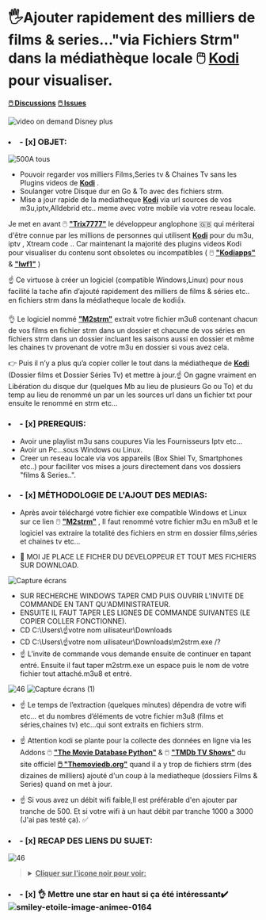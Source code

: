 # 🖐️Ajouter rapidement des milliers de films & series..."via Fichiers Strm" dans la médiathèque locale 🖱️ **[Kodi](https://kodi.tv/download/)** pour visualiser.

**[🖱️ Discussions](https://github.com/victore447/FilmsSeriesStrmdanskodi/discussions/2)**
**[🖱️ Issues](https://github.com/victore447/FilmsSeriesStrmdanskodi/issues)**


![video on demand Disney plus](https://github.com/victore447/FilmsSeriesStrmdanskodi/assets/48101775/31307ff2-9f60-442d-ac6d-8cc29f239bb1)

### <li>- [x] OBJET: </li>
![500](https://github.com/victore447/FilmsSeriesStrmdanskodi/assets/48101775/716d619c-c2da-4239-9d88-b5af7b9a7b4a)A tous

-  Pouvoir regarder vos milliers Films,Series tv & Chaines Tv sans les Plugins videos de **[Kodi](https://kodi.tv/download/)** . 
-  Soulanger votre Disque dur en Go & To avec des fichiers strm.
-  Mise a jour rapide de la mediatheque  **[Kodi](https://kodi.tv/download/)** via url sources de vos m3u,iptv,Alldebrid etc.. meme avec votre mobile via votre reseau locale.  

Je met en avant 🖱️ **["Trix7777"](https://github.com/trix7777)** le développeur anglophone 🇬🇧
qui mériterai d'être connue par les millions de personnes qui utilisent **[Kodi](https://kodi.tv/download/)** pour du m3u, iptv , Xtream code ..
Car maintenant la majorité des plugins videos Kodi pour visualiser du contenu sont obsoletes ou incompatibles ( 🖱️ **["Kodiapps"](https://kodiapps.com/addons-chart)** & **["Iwf1"](https://iwf1.com/kodi?page=1&sug=video)** )

☝️ Ce virtuose à créer un logiciel (compatible Windows,Linux) pour nous facilité la tache afin d’ajouté
rapidement des milliers de films & séries etc.. en fichiers strm dans la médiatheque locale de kodi👍.

👌 Le logiciel nommé **["M2strm"](https://github.com/trix7777/m2strm#readme)** extrait votre fichier m3u8 contenant chacun de
vos films en fichier strm dans un dossier et chacune de vos séries en fichiers strm dans un dossier incluant
les saisons aussi en dossier et même les chaines tv provenant de votre m3u en dossier si vous avez cela.

👉 Puis il n’y a plus qu’a copier coller le tout dans la médiatheque de **[Kodi](https://kodi.tv/download/)** (Dossier films et Dossier Séries Tv) et mettre à jour.☝️ On gagne vraiment en Libération du disque dur (quelques Mb au lieu de plusieurs Go ou To) et du temp au lieu
de renommé un par un les sources url dans un fichier txt pour ensuite le renommé en strm etc...

### <li>- [x] PREREQUIS: </li>
- Avoir une playlist m3u sans coupures Via les Fournisseurs Iptv etc... 
- Avoir un Pc...sous Windows ou Linux. 
- Creer un reseau locale via vos appareils (Box Shiel Tv, Smartphones etc..) pour faciliter vos mises a jours directement dans vos dossiers "films & Series..".

### <li>- [x] MÉTHODOLOGIE DE L'AJOUT DES MEDIAS: </li>
- Après avoir téléchargé votre fichier exe compatible Windows et Linux sur
ce lien 🖱️ **["M2strm"](https://github.com/trix7777/m2strm/releases/download/v3.0.2.3/m2strm.exe)** ,
Il faut renommé votre fichier m3u en m3u8 et le logiciel vas extraire la totalité des fichiers
en strm en dossier films,séries et chaines tv etc…

- 📂 MOI JE PLACE LE FICHER DU DEVELOPPEUR ET TOUT MES FICHIERS SUR DOWNLOAD.

![Capture écrans](https://github.com/victore447/FilmsSeriesStrmdanskodi/assets/48101775/08e9aada-c1bd-4cb1-a854-dad10aec68dc)
- SUR RECHERCHE WINDOWS TAPER CMD PUIS OUVRIR L’INVITE DE COMMANDE EN TANT QU'ADMINISTRATEUR.
- ENSUITE IL FAUT TAPER LES LIGNES DE COMMANDE SUIVANTES (LE COPIER COLLER FONCTIONNE).
- CD C:\Users\☝️votre nom uilisateur\Downloads 
- CD C:\Users\☝️votre nom uilisateur\Downloads\m2strm.exe /?
- ☝ L’invite de commande vous demande ensuite de continuer en tapant entré.
Ensuite il faut taper m2strm.exe un espace puis le nom de votre fichier tout attaché.m3u8 et entré.

![46](https://github.com/victore447/FilmsSeriesStrmdanskodi/assets/48101775/caa9e727-800b-4827-a780-9684462ccf19)
![Capture écrans (1)](https://github.com/victore447/FilmsSeriesStrmdanskodi/assets/48101775/4e5a9a50-5857-41f5-8ccc-3b8994ef0eeb)

- ☝️ Le temps de l’extraction (quelques minutes) dépendra de votre wifi etc… et du nombres d’éléments de votre fichier m3u8 (films et séries,chaines tv) etc…qui sont extraits en fichiers strm.

- ☝️ Attention kodi se plante pour la collecte des données en ligne via les Addons 🖱️ **["The Movie Database Python"](https://github.com/xbmc/metadata.themoviedb.org.python)** & 🖱️ **["TMDb TV Shows"](https://github.com/xbmc/metadata.tvshows.themoviedb.org.python)** du site officiel **[🖱️ "Themoviedb.org"](https://www.themoviedb.org/?language=frlorsque)** quand il a y trop de fichiers strm (des dizaines de milliers) ajouté d'un coup à la mediatheque (dossiers Films & Series) quand on met à jour.

- ☝️ Si vous avez un débit wifi faible,Il est préférable d'en ajouter par tranche de 500.
Et si votre wifi à un haut débit par tranche 1000 a 3000 (J'ai pas testé ça). ✅ </li>

### <li>- [x] RECAP DES LIENS DU SUJET: </li>
![46](https://github.com/victore447/FilmsSeriesStrmdanskodi/assets/48101775/caa9e727-800b-4827-a780-9684462ccf19)
><details>
>  <summary><b><u>Cliquer sur l'icone noir pour voir:</u></b></summary>
>  
> - 🖲️ **[Téléchargement du Logiciel](https://github.com/trix7777/m2strm/releases/download/v3.0.2.3/m2strm.exe)**
> - 🖲️ **[Kodi (Ste officiel de téléchargement)](https://kodi.tv/download/)**
> - 🖲️ **[Code github M2strm du developpeur "TRix7777" en version anglaise](https://github.com/trix7777/m2strm#readme)**
> - 🖲️ **[Profil du developpeur Trix7777](https://github.com/trix7777)**
> - 🖲️ **[Pour toutes dificultées "Issues" du présent sujet](https://github.com/victore447/FilmsSeriesStrmdanskodi/issues)**
> - 🖲️ **[Discussions du present sujet](https://github.com/victore447/FilmsSeriesStrmdanskodi/discussions/2)** 
> - 🖲️ **[Site officiel "Themoviedb" d'ou les données (Films,Series..sont extraites](https://www.themoviedb.org/?language=frlorsque)**
> - 🖲️  **[Addon "The Movie Database Python"](https://github.com/xbmc/metadata.themoviedb.org.python)**
> - 🖲️ **[Addon "TMDb TV Shows"](https://github.com/xbmc/metadata.tvshows.themoviedb.org.python)**
> - 🖲️ **[Site "Kodiapps" des Plugins Videos Kodi](https://kodiapps.com/addons-chart)**
> - 🖲️ **[Site "Iwf1" des plugins videos Kodi](https://iwf1.com/kodi?page=1&sug=video)**
></details>
  
### <li>- [x] 👌 Mettre une star en haut si ça été intéressant✔️ </li>![smiley-etoile-image-animee-0164](https://github.com/victore447/FilmsSeriesStrmdanskodi/assets/48101775/dc73a5b7-e38e-4d80-9cbc-68ac5dd89826)
